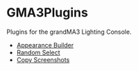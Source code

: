 # GMA3Plugins
Plugins for the grandMA3 Lighting Console.

* [Appearance Builder](https://github.com/hossimo/GMA3Plugins/tree/master/AppearanceBuilder)
* [Random Select](https://github.com/hossimo/GMA3Plugins/tree/master/Random%20Select)
* [Copy Screenshots](https://github.com/hossimo/GMA3Plugins/tree/master/Copy%20Screenshots)
